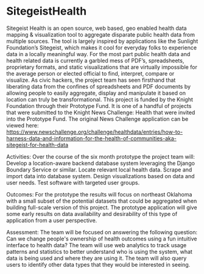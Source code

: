 SitegeistHealth
===============
Sitegeist Health is an open source, web based, geo enabled health data mapping & visualization tool to aggregate disparate public health data from multiple sources. The tool is largely inspired by applications like the Sunlight Foundation’s Sitegeist, which makes it cool for everyday folks to experience data in a locally meaningful way. For the most part public health data and health related data is currently a garbled mess of PDF’s, spreadsheets, proprietary formats, and static visualizations that are virtually impossible for the average person or elected official to find, interpret, compare or visualize. As civic hackers, the project team has seen firsthand that liberating data from the confines of spreadsheets and PDF documents by allowing people to easily aggregate, display and manipulate it based on location can truly be transformational. This project is funded by the Knight Foundation through their Prototype Fund. It is one of a handful of projects that were submitted to the Knight News Challenge: Health that were invited into the Prototype Fund. The original News Challenge application can be viewed here: https://www.newschallenge.org/challenge/healthdata/entries/how-to-harness-data-and-information-for-the-health-of-communities-aka-sitegeist-for-health-data

Activities: Over the course of the six month prototype the project team will: Develop a location-aware backend database system leveraging the Django Boundary Service or similar. Locate relevant local health data. Scrape and import data into database system. Design visualizations based on data and user needs. Test software with targeted user groups.

Outcomes: For the prototype the results will focus on northeast Oklahoma with a small subset of the potential datasets that could be aggregated when building full-scale version of this project. The prototype application will give some early results on data availability and desirability of this type of application from a user perspective.

Assessment: The team will be focused on answering the following question: Can we change people's ownership of health outcomes using a fun intuitive interface to health data? The team will use web analytics to track usage patterns and statistics to better understand who is using the system, what data is being used and where they are using it. The team will also query users to identify other data types that they would be interested in seeing.

